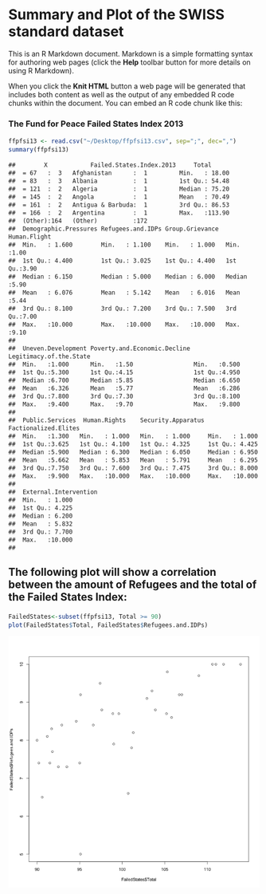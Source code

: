 Summary and Plot of the SWISS standard dataset
========================================================

This is an R Markdown document. Markdown is a simple formatting syntax for authoring web pages (click the **Help** toolbar button for more details on using R Markdown).

When you click the **Knit HTML** button a web page will be generated that includes both content as well as the output of any embedded R code chunks within the document. You can embed an R code chunk like this:


### The Fund for Peace Failed States Index 2013


```r
ffpfsi13 <- read.csv("~/Desktop/ffpfsi13.csv", sep=";", dec=",")
summary(ffpfsi13)
```

```
##        X            Failed.States.Index.2013     Total       
##  = 67   :  3   Afghanistan      :  1         Min.   : 18.00  
##  = 83   :  3   Albania          :  1         1st Qu.: 54.48  
##  = 121  :  2   Algeria          :  1         Median : 75.20  
##  = 145  :  2   Angola           :  1         Mean   : 70.49  
##  = 161  :  2   Antigua & Barbuda:  1         3rd Qu.: 86.53  
##  = 166  :  2   Argentina        :  1         Max.   :113.90  
##  (Other):164   (Other)          :172                         
##  Demographic.Pressures Refugees.and.IDPs Group.Grievance   Human.Flight 
##  Min.   : 1.600        Min.   : 1.100    Min.   : 1.000   Min.   :1.00  
##  1st Qu.: 4.400        1st Qu.: 3.025    1st Qu.: 4.400   1st Qu.:3.90  
##  Median : 6.150        Median : 5.000    Median : 6.000   Median :5.90  
##  Mean   : 6.076        Mean   : 5.142    Mean   : 6.016   Mean   :5.44  
##  3rd Qu.: 8.100        3rd Qu.: 7.200    3rd Qu.: 7.500   3rd Qu.:7.00  
##  Max.   :10.000        Max.   :10.000    Max.   :10.000   Max.   :9.10  
##                                                                         
##  Uneven.Development Poverty.and.Economic.Decline Legitimacy.of.the.State
##  Min.   :1.000      Min.   :1.50                 Min.   :0.500          
##  1st Qu.:5.300      1st Qu.:4.15                 1st Qu.:4.950          
##  Median :6.700      Median :5.85                 Median :6.650          
##  Mean   :6.326      Mean   :5.77                 Mean   :6.286          
##  3rd Qu.:7.800      3rd Qu.:7.30                 3rd Qu.:8.100          
##  Max.   :9.400      Max.   :9.70                 Max.   :9.800          
##                                                                         
##  Public.Services  Human.Rights    Security.Apparatus Factionalized.Elites
##  Min.   :1.300   Min.   : 1.000   Min.   : 1.000     Min.   : 1.000      
##  1st Qu.:3.625   1st Qu.: 4.100   1st Qu.: 4.325     1st Qu.: 4.425      
##  Median :5.900   Median : 6.300   Median : 6.050     Median : 6.950      
##  Mean   :5.662   Mean   : 5.853   Mean   : 5.791     Mean   : 6.295      
##  3rd Qu.:7.750   3rd Qu.: 7.600   3rd Qu.: 7.475     3rd Qu.: 8.000      
##  Max.   :9.900   Max.   :10.000   Max.   :10.000     Max.   :10.000      
##                                                                          
##  External.Intervention
##  Min.   : 1.000       
##  1st Qu.: 4.225       
##  Median : 6.200       
##  Mean   : 5.832       
##  3rd Qu.: 7.700       
##  Max.   :10.000       
## 
```

## The following plot will show a correlation between the amount of Refugees and the total of the Failed States Index:


```r
FailedStates<-subset(ffpfsi13, Total >= 90)
plot(FailedStates$Total, FailedStates$Refugees.and.IDPs)
```

![plot of chunk unnamed-chunk-2](figure/unnamed-chunk-2-1.png) 

